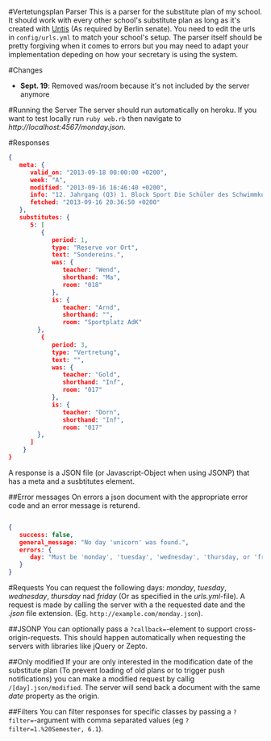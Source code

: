#Vertetungsplan Parser
This is a parser for the substitute plan of my school. It should work with every other school's substitute plan as long as it's created with [Untis](http://www.grupet.at/) (As required by Berlin senate). You need to edit the urls in `config/urls.yml` to match your school's setup. The parser itself should be pretty forgiving when it comes to errors but you may need to adapt your implementation depeding on how your secretary is using the system.

#Changes
 - **Sept. 19**: Removed was/room because it's not included by the server anymore

#Running the Server
The server should run automatically on heroku. If you want to test locally run `ruby web.rb` then navigate to *http://localhost:4567/monday.json*.

#Responses

```json
{
   meta: {
      valid_on: "2013-09-18 00:00:00 +0200",
      week: "A",
      modified: "2013-09-16 16:46:40 +0200",
      info: "12. Jahrgang (Q3) 1. Block Sport Die Schüler des Schwimmkurses und des Tenniskurses finden sich um 07:15 Uhr auf dem Sportplatz AdK ein. Bundesjugendspiele 2013 (Ablauf siehe Terminplan ONG)",
      fetched: "2013-09-16 20:36:50 +0200"
   },
   substitutes: {
      5: [
         {
            period: 1,
            type: "Reserve vor Ort",
            text: "Sondereins.",
            was: {
               teacher: "Wend",
               shorthand: "Ma",
               room: "018"
            },
            is: {
               teacher: "Arnd",
               shorthand: "",
               room: "Sportplatz AdK"
        },
         {
            period: 3,
            type: "Vertretung",
            text: "",
            was: {
               teacher: "Gold",
               shorthand: "Inf",
               room: "017"
            },
            is: {
               teacher: "Dorn",
               shorthand: "Inf",
               room: "017"
        },
      ]
    }
}

```

A response is a JSON file (or Javascript-Object when using JSONP) that has a meta and a susbtitutes element.

##Error messages
On errors a json document with the appropriate error code and an error message is returend.

```json

{
   success: false,
   general_message: "No day 'unicorn' was found.",
   errors: {
      day: "Must be 'monday', 'tuesday', 'wednesday', 'thursday, or 'friday'."
   }
}

```

#Requests
You can request the following days: *monday*, *tuesday*, *wednesday*, *thursday* nad *friday* (Or as specified in the *urls.yml*-file).
A request is made by calling the server with a the requested date and the *.json* file extension. (Eg. `http://example.com/monday.json`).

##JSONP
You can optionally pass a `?callback=`-element to support cross-origin-requests. This should happen automatically when requesting the servers with libraries like jQuery or Zepto.

##Only modified
If your are only interested in the modification date of the substitute plan (To prevent loading of old plans or to trigger push notifications) you can make a modified request by callig `/[day].json/modified`. The server will send back a document with the same *date* property as the origin.

##Filters
You can filter responses for specific classes by passing a `?filter=`-argument with comma separated values (eg `?filter=1.%20Semester, 6.1`).
